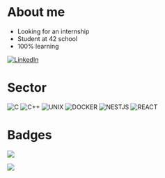 
# About me

- Looking for an internship
- Student at 42 school
- 100% learning

[![LinkedIn](https://img.shields.io/badge/LinkedIn-0077B5?style=for-the-badge&logo=linkedin&logoColor=white)](https://www.linkedin.com/in/marouf-chafik/)


# Sector

![C](https://img.shields.io/badge/C-%2300599C.svg?style=for-the-badge&logo=c&logoColor=white)
![C++](https://img.shields.io/badge/C++-%2300599C.svg?style=for-the-badge&logo=c%2B%2B&logoColor=white) 
![UNIX](https://img.shields.io/badge/Ubuntu-E95420?style=for-the-badge&logo=ubuntu&logoColor=white)
![DOCKER](https://img.shields.io/badge/Docker-2CA5E0?style=for-the-badge&logo=docker&logoColor=white)
![NESTJS](https://img.shields.io/badge/nestjs-E0234E?style=for-the-badge&logo=nestjs&logoColor=white)
![REACT](https://img.shields.io/badge/React-20232A?style=for-the-badge&logo=react&logoColor=61DAFB)

# Badges

![](https://github-readme-stats.vercel.app/api?username=C-Chafik&show_icons=true&bg_color=00000000)

![](https://github-readme-streak-stats.herokuapp.com/?user=C-Chafik&theme=blueberry&hide_border=false)<br/>
